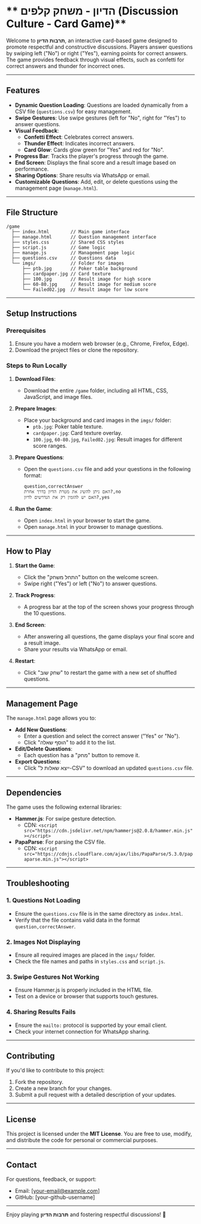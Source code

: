 # **  הדיון - משחק קלפים (Discussion Culture - Card Game)**

Welcome to **תרבות הדיון**, an interactive card-based game designed to promote respectful and constructive discussions. Players answer questions by swiping left ("No") or right ("Yes"), earning points for correct answers. The game provides feedback through visual effects, such as confetti for correct answers and thunder for incorrect ones.

---

## **Features**
- **Dynamic Question Loading**: Questions are loaded dynamically from a CSV file (`questions.csv`) for easy management.
- **Swipe Gestures**: Use swipe gestures (left for "No", right for "Yes") to answer questions.
- **Visual Feedback**:
  - **Confetti Effect**: Celebrates correct answers.
  - **Thunder Effect**: Indicates incorrect answers.
  - **Card Glow**: Cards glow green for "Yes" and red for "No".
- **Progress Bar**: Tracks the player's progress through the game.
- **End Screen**: Displays the final score and a result image based on performance.
- **Sharing Options**: Share results via WhatsApp or email.
- **Customizable Questions**: Add, edit, or delete questions using the management page (`manage.html`).

---

## **File Structure**
```
/game
  ├── index.html        // Main game interface
  ├── manage.html       // Question management interface
  ├── styles.css        // Shared CSS styles
  ├── script.js         // Game logic
  ├── manage.js         // Management page logic
  ├── questions.csv     // Questions data
  └── imgs/             // Folder for images
      ├── ptb.jpg       // Poker table background
      ├── cardpaper.jpg // Card texture
      ├── 100.jpg       // Result image for high score
      ├── 60-80.jpg     // Result image for medium score
      └── Failed02.jpg  // Result image for low score
```

---

## **Setup Instructions**

### **Prerequisites**
1. Ensure you have a modern web browser (e.g., Chrome, Firefox, Edge).
2. Download the project files or clone the repository.

### **Steps to Run Locally**
1. **Download Files**:
   - Download the entire `/game` folder, including all HTML, CSS, JavaScript, and image files.

2. **Prepare Images**:
   - Place your background and card images in the `imgs/` folder:
     - `ptb.jpg`: Poker table texture.
     - `cardpaper.jpg`: Card texture overlay.
     - `100.jpg`, `60-80.jpg`, `Failed02.jpg`: Result images for different score ranges.

3. **Prepare Questions**:
   - Open the `questions.csv` file and add your questions in the following format:
     ```
     question,correctAnswer
     האם ניתן להשיג את מטרת הדיון בדרך אחרת?,no
     האם יש להזמין רק את הנדרשים לדיון?,yes
     ```

4. **Run the Game**:
   - Open `index.html` in your browser to start the game.
   - Open `manage.html` in your browser to manage questions.

---

## **How to Play**
1. **Start the Game**:
   - Click the "התחל משחק" button on the welcome screen.
   - Swipe right ("Yes") or left ("No") to answer questions.

2. **Track Progress**:
   - A progress bar at the top of the screen shows your progress through the 10 questions.

3. **End Screen**:
   - After answering all questions, the game displays your final score and a result image.
   - Share your results via WhatsApp or email.

4. **Restart**:
   - Click "שחק שוב" to restart the game with a new set of shuffled questions.

---

## **Management Page**
The `manage.html` page allows you to:
- **Add New Questions**:
  - Enter a question and select the correct answer ("Yes" or "No").
  - Click "הוסף שאלה" to add it to the list.
- **Edit/Delete Questions**:
  - Each question has a "מחק" button to remove it.
- **Export Questions**:
  - Click "ייצא שאלות ל-CSV" to download an updated `questions.csv` file.

---

## **Dependencies**
The game uses the following external libraries:
- **Hammer.js**: For swipe gesture detection.
  - CDN: `<script src="https://cdn.jsdelivr.net/npm/hammerjs@2.0.8/hammer.min.js"></script>`
- **PapaParse**: For parsing the CSV file.
  - CDN: `<script src="https://cdnjs.cloudflare.com/ajax/libs/PapaParse/5.3.0/papaparse.min.js"></script>`

---

## **Troubleshooting**
### 1. **Questions Not Loading**
- Ensure the `questions.csv` file is in the same directory as `index.html`.
- Verify that the file contains valid data in the format `question,correctAnswer`.

### 2. **Images Not Displaying**
- Ensure all required images are placed in the `imgs/` folder.
- Check the file names and paths in `styles.css` and `script.js`.

### 3. **Swipe Gestures Not Working**
- Ensure Hammer.js is properly included in the HTML file.
- Test on a device or browser that supports touch gestures.

### 4. **Sharing Results Fails**
- Ensure the `mailto:` protocol is supported by your email client.
- Check your internet connection for WhatsApp sharing.

---

## **Contributing**
If you'd like to contribute to this project:
1. Fork the repository.
2. Create a new branch for your changes.
3. Submit a pull request with a detailed description of your updates.

---

## **License**
This project is licensed under the **MIT License**. You are free to use, modify, and distribute the code for personal or commercial purposes.

---

## **Contact**
For questions, feedback, or support:
- Email: [your-email@example.com]
- GitHub: [your-github-username]

---

Enjoy playing **תרבות הדיון** and fostering respectful discussions! 🎉
